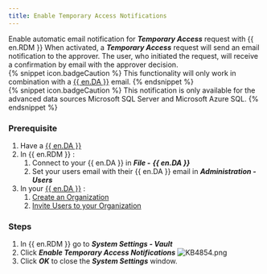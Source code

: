 ```yaml
---
title: Enable Temporary Access Notifications
---
```

Enable automatic email notification for ***Temporary Access*** request with {{ en.RDM }} When activated, a ***Temporary Access*** request will send an email notification to the approver. The user, who initiated the request, will receive a confirmation by email with the approver decision.  
{% snippet icon.badgeCaution %}
This functionality will only work in combination with a [{{ en.DA }}](https://helpcloud.devolutions.net/gettingstarted_cloudregistration.html) email.
{% endsnippet %}  
{% snippet icon.badgeCaution %}
This notification is only available for the advanced data sources Microsoft SQL Server and Microsoft Azure SQL.
{% endsnippet %}

### Prerequisite
1. Have a [{{ en.DA }}](https://helpcloud.devolutions.net/gettingstarted_cloudregistration.html)  
1. In {{ en.RDM }} :  
    1. Connect to your {{ en.DA }} in ***File -*** ***{{ en.DA }}***  
    1. Set your users email with their {{ en.DA }} email in ***Administration - Users***  
1. In your [{{ en.DA }}](https://portal.devolutions.com/) :  
    1. [Create an Organization](https://helpcloud.devolutions.net/cloud_create_organization.html)  
    1. [Invite Users to your Organization](https://helpcloud.devolutions.net/cloud_invite_users_organization.html)  

### Steps
1. In {{ en.RDM }} go to ***System Settings - Vault***
1. Click ***Enable Temporary Access Notifications***
![KB4854.png](/img/en/kb/KB4854.png)
1. Click ***OK*** to close the ***System Settings*** window.
